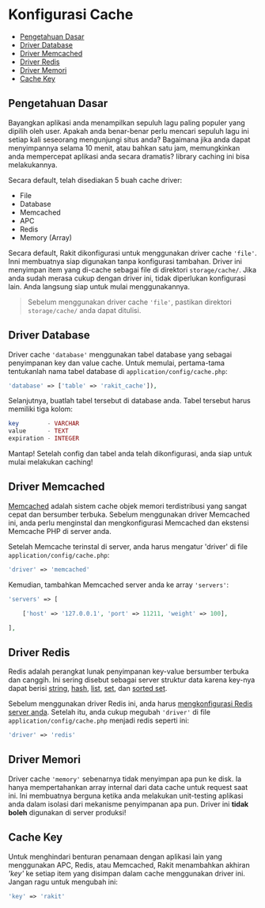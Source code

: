 # Konfigurasi Cache

<!-- MarkdownTOC autolink="true" autoanchor="true" levels="2,3" bracket="round" lowercase="only_ascii" -->

-   [Pengetahuan Dasar](#pengetahuan-dasar)
-   [Driver Database](#driver-database)
-   [Driver Memcached](#driver-memcached)
-   [Driver Redis](#driver-redis)
-   [Driver Memori](#driver-memori)
-   [Cache Key](#cache-key)

<!-- /MarkdownTOC -->

<a id="pengetahuan-dasar"></a>

## Pengetahuan Dasar

Bayangkan aplikasi anda menampilkan sepuluh lagu paling populer yang dipilih oleh user. Apakah anda benar-benar perlu mencari sepuluh lagu ini setiap kali seseorang mengunjungi situs anda? Bagaimana jika anda dapat menyimpannya selama 10 menit, atau bahkan satu jam, memungkinkan anda mempercepat aplikasi anda secara dramatis? library caching ini bisa melakukannya.

Secara default, telah disediakan 5 buah cache driver:

-   File
-   Database
-   Memcached
-   APC
-   Redis
-   Memory (Array)

Secara default, Rakit dikonfigurasi untuk menggunakan driver cache `'file'`. Inni membuatnya siap digunakan tanpa konfigurasi tambahan. Driver ini menyimpan item yang di-cache sebagai file di direktori `storage/cache/`. Jika anda sudah merasa cukup dengan driver ini, tidak diperlukan konfigurasi lain. Anda langsung siap untuk mulai menggunakannya.

> Sebelum menggunakan driver cache `'file'`, pastikan direktori `storage/cache/` anda dapat ditulisi.

<a id="driver-database"></a>

## Driver Database

Driver cache `'database'` menggunakan tabel database yang sebagai penyimpanan key dan value cache. Untuk memulai, pertama-tama tentukanlah nama tabel database di `application/config/cache.php`:

```php
'database' => ['table' => 'rakit_cache']),
```

Selanjutnya, buatlah tabel tersebut di database anda. Tabel tersebut harus memiliki tiga kolom:

```php
key        - VARCHAR
value      - TEXT
expiration - INTEGER
```

Mantap! Setelah config dan tabel anda telah dikonfigurasi, anda siap untuk mulai melakukan caching!

<a id="driver-memcached"></a>

## Driver Memcached

[Memcached](http://memcached.org) adalah sistem cache objek memori terdistribusi yang sangat cepat dan bersumber terbuka. Sebelum menggunakan driver Memcached ini, anda perlu menginstal dan mengkonfigurasi Memcached dan ekstensi Memcache PHP di server anda.

Setelah Memcache terinstal di server, anda harus mengatur 'driver' di file `application/config/cache.php`:

```php
'driver' => 'memcached'
```

Kemudian, tambahkan Memcached server anda ke array `'servers'`:

```php
'servers' => [

    ['host' => '127.0.0.1', 'port' => 11211, 'weight' => 100],

],
```

<a id="driver-redis"></a>

## Driver Redis

Redis adalah perangkat lunak penyimpanan key-value bersumber terbuka dan canggih. Ini sering disebut sebagai server struktur data karena key-nya dapat berisi [string](http://redis.io/topics/data-types#strings), [hash](http://redis.io/topics/data-types#hashes), [list](http://redis.io/topics/data-types#lists), [set](http://redis.io/topics/data-types#sets), dan [sorted set](http://redis.io/topics/data-types#sorted-sets).

Sebelum menggunakan driver Redis ini, anda harus [mengkonfigurasi Redis server anda](/docs/id/database/redis#config). Setelah itu, anda cukup megubah `'driver'` di file `application/config/cache.php` menjadi redis seperti ini:

```php
'driver' => 'redis'
```

<a id="driver-memori"></a>

## Driver Memori

Driver cache `'memory'` sebenarnya tidak menyimpan apa pun ke disk. Ia hanya mempertahankan array internal dari data cache untuk request saat ini. Ini membuatnya berguna ketika anda melakukan unit-testing aplikasi anda dalam isolasi dari mekanisme penyimpanan apa pun. Driver ini **tidak boleh** digunakan di server produksi!

<a id="cache-key"></a>

## Cache Key

Untuk menghindari benturan penamaan dengan aplikasi lain yang menggunakan APC, Redis, atau Memcached, Rakit menambahkan akhiran _'key'_ ke setiap item yang disimpan dalam cache menggunakan driver ini. Jangan ragu untuk mengubah ini:

```php
'key' => 'rakit'
```
